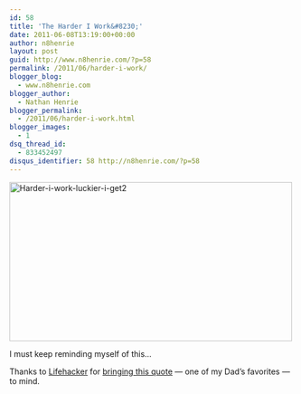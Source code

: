 ```yaml
---
id: 58
title: 'The Harder I Work&#8230;'
date: 2011-06-08T13:19:00+00:00
author: n8henrie
layout: post
guid: http://www.n8henrie.com/?p=58
permalink: /2011/06/harder-i-work/
blogger_blog:
  - www.n8henrie.com
blogger_author:
  - Nathan Henrie
blogger_permalink:
  - /2011/06/harder-i-work.html
blogger_images:
  - 1
dsq_thread_id:
  - 833452497
disqus_identifier: 58 http://n8henrie.com/?p=58
---
```

<div>
  <div>
    <a href="{{ site.url }}/uploads/2012/09/harder-i-work-luckier-i-get21.jpg.scaled5001.jpg"><img alt="Harder-i-work-luckier-i-get2" height="281" src="{{ site.url }}/uploads/2012/09/harder-i-work-luckier-i-get21.jpg.scaled5001.jpg" width="500" /></a>
  </div></p> 
  
  <p>
    I must keep reminding myself of this&#8230;
  </p>
  
  <p>
    Thanks to <a href="http://lifehacker.com/" title="Lifehacker" target="_blank">Lifehacker</a> for <a href="http://lifehacker.com/5809636/the-harder-i-work-the-luckier-i-get" target="_blank">bringing this quote</a> &#8212; one of my Dad&#8217;s favorites &#8212; to mind.
  </p>
</div>

<div>
</div>